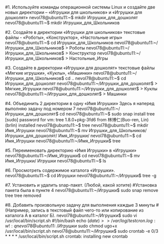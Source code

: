 #1. Используйте команды операционной системы Linux и создайте две новых директории – «Игрушки для школьников» и «Игрушки для дошколят»
nevol78@ubuntu11:~$ mkdir Игрушки_для_дошколят
nevol78@ubuntu11:~$ mkdir Игрушки_для_Школьников

#2. Создайте в директории «Игрушки для школьников» текстовые файлы - «Роботы», «Конструктор», «Настольные игры»
nevol78@ubuntu11:~$ cd Игрушки_для_Школьников
nevol78@ubuntu11:~/Игрушки_для_Школьников$ > Роботы
nevol78@ubuntu11:~/Игрушки_для_Школьников$ > Конструктор
nevol78@ubuntu11:~/Игрушки_для_Школьников$ > Настольные_Игры

#3. Создайте в директории «Игрушки для дошколят» текстовые файлы «Мягкие игрушки», «Куклы», «Машинки»
nevol78@ubuntu11:~/Игрушки_для_Школьников$ cd ..
nevol78@ubuntu11:~$ cd Игрушки_для_дошколят
nevol78@ubuntu11:~/Игрушки_для_дошколят$ > Мягкие_Игрушки
nevol78@ubuntu11:~/Игрушки_для_дошколят$ > Куклы
nevol78@ubuntu11:~/Игрушки_для_дошколят$ > Машинки

#4. Объединить 2 директории в одну «Имя Игрушки»
Здесь я наперед выполняю задачу под номером 7
nevol78@ubuntu11:~/Игрушки_для_дошколят$ cd
nevol78@ubuntu11:~$ sudo snap install tree
[sudo] password for vm:
tree 1.8.0+pkg-3fd6 from 林博仁(Buo-ren, Lin) (brlin) installed
nevol78@ubuntu11:~$ tree
nevol78@ubuntu11:~$ mkdir Имя_Игрушки
nevol78@ubuntu11:~$ mv Игрушки_для_Школьников/ Игрушки_для_дошколят/ Имя_Игрушки/
nevol78@ubuntu11:~$ cd Имя_Игрушки
nevol78@ubuntu11:~/Имя_Игрушки$ tree

#5. Переименовать директорию «Имя Игрушки» в «Игрушки»
nevol78@ubuntu11:~/Имя_Игрушки$ cd
nevol78@ubuntu11:~$ mv Имя_Игрушки/ Игрушки
nevol78@ubuntu11:~$ ls

#6. Просмотреть содержимое каталога «Игрушки».
nevol78@ubuntu11:~$ cd Игрушки
nevol78@ubuntu11:~/Игрушки$ tree -g

#7. Установить и удалить snap-пакет. (Любой, какой хотите)
#Установка пакета была в пункте 4
nevol78@ubuntu11:~/Игрушки$ sudo snap remove tree
tree removed

#8. Добавить произвольную задачу для выполнения каждые 3 минуты
#(Например, запись в текстовый файл чего-то или копирование из каталога А в каталог Б).
nevol78@ubuntu11:~/Игрушки$ sudo vi /usr/local/bin/script.sh
    #!/bin/bash
    echo $(date) >> /var/log/testcron.log
    :w!
    :q
nevol78@ubuntu11:~/Игрушки$ sudo chmod ugo+x /usr/local/bin/script.sh
nevol78@ubuntu11:~/Игрушки$ sudo crontab -e
    0/3 * * * * /usr/local/bin/script.sh
crontab: installing new crontab